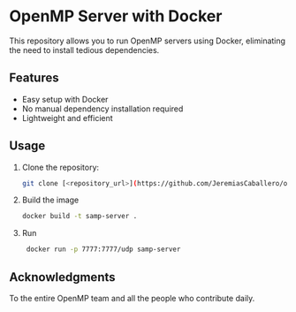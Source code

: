 # OpenMP Server with Docker

This repository allows you to run OpenMP servers using Docker, eliminating the need to install tedious dependencies.

## Features
- Easy setup with Docker
- No manual dependency installation required
- Lightweight and efficient

## Usage
1. Clone the repository:
   ```sh
   git clone [<repository_url>](https://github.com/JeremiasCaballero/openmp-docker.git)
2. Build the image
   ```sh
   docker build -t samp-server .
3. Run
   ```sh
    docker run -p 7777:7777/udp samp-server

## Acknowledgments

To the entire OpenMP team and all the people who contribute daily.
